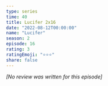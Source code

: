 ```yaml
---
type: series
time: 40
title: Lucifer 2x16
date: "2022-08-12T00:00:00"
name: "Lucifer"
season: 2
episode: 16
rating: 3
ratingEmoji: "⭐️⭐️⭐️"
share: false
---
```


_[No review was written for this episode]_
